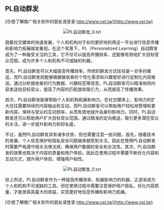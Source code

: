 ## **PL自动群发**

[😍想了解推广相关软件的朋友请登录 http://www.vst.tw](http://www.vst.tw)

 <center><img src="https://vst.tw/MP4/tuiguang/png/1.png" alt="PL自动群发_0.txt"></center>

随着社交媒体的快速发展，个人和机构对于如何更好地利用这一平台进行信息传播和影响力拓展越发重视。在这个背景下，PL（Personalized Learning）自动群发成为了一种备受关注的工具，它不仅可以提高传播效率，还能够有效地扩大目标受众范围，成为许多个人和机构不可或缺的利器。

首先，PL自动群发可以大幅提高传播效率。传统的群发方式往往是一对多的推送，而PL自动群发则能够根据接收者的个性化需求和兴趣爱好进行定制化内容推送。通过分析接收者的行为数据、兴趣标签等信息，PL自动群发可以精准地将内容发送给目标受众，提高了内容的匹配度和吸引力，从而提高了传播效果。

其次，PL自动群发能够帮助个人和机构拓展影响力。在社交媒体上，影响力的扩大往往需要持续的内容输出和互动，而PL自动群发可以帮助用户轻松地管理和更新内容，保持与受众的互动频率，从而有效地提升自身的影响力。同时，PL自动群发还可以帮助用户扩大目标受众范围，通过精准的定向推送，吸引更多潜在受众的关注，进一步提升影响力和知名度。

不过，虽然PL自动群发具有诸多优势，但也需要注意一些问题。首先，随着技术的发展，个人信息保护和隐私安全问题越来越受到关注，因此在使用PL自动群发时需要严格遵守相关法律法规，确保用户数据的安全和合法性。其次，PL自动群发的效果也取决于内容的质量和用户体验，因此在使用过程中需要不断优化内容和互动方式，提升用户体验，增强用户粘性。

 <center><img src="https://vst.tw/MP4/tuiguang/png/5.png" alt="PL自动群发_0.txt"></center>

综上所述，PL自动群发作为一种提高传播效率、拓展影响力的利器，正逐渐成为个人和机构不可或缺的工具。但在使用过程中需要注意保护用户隐私，优化内容质量，才能发挥其最大的效益，实现更好地信息传播和影响力拓展。

[😍想了解推广相关软件的朋友请登录 http://www.vst.tw](http://www.vst.tw)



